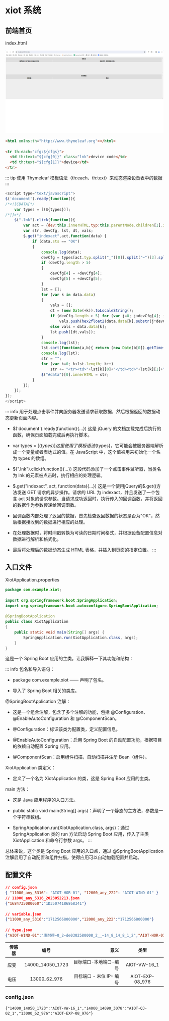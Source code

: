 # xiot 系统

## 前端首页

index.html

![alt text](./img/9003.png)

```html
<html xmlns:th="http://www.thymeleaf.org"></html>

<tr th:each="cfg:${cfgs}">
  <td th:text="${cfg[0]}" class="lnk">device code</td>
  <td th:text="${cfg[1]}">device</td>
</tr>
```

::: tip
使用 Thymeleaf 模板语法（th:each、th:text）来动态渲染设备表中的数据
:::

```js
<script type="text/javascript">
$('document').ready(function(){
/*<![CDATA[*/
	var types = [(${types})];
/*]]>*/
	$(".lnk").click(function(){
		var act = {dev:this.innerHTML,typ:this.parentNode.children[1].innerHTML};
		var str, devCfg, lst, dt, vals;
		$.get("indexact",act,function(data) {
			if (data.sts == "OK")
			{
				console.log(data);
				devCfg = types[act.typ.split("_")[0]].split("~")[3].split("_");
				if (devCfg.length > 5)
				{
					devCfg[4] = +devCfg[4];
					devCfg[5] = +devCfg[5];
				}
				lst = [];
				for (var k in data.data)
				{
					vals = [];
					dt = (new Date(+k)).toLocaleString();
					if (devCfg.length > 5) for (var j=0; j<devCfg[4]; j++)
						vals.push(hex2float2(data.data[k].substr(j*devCfg[5]*2,devCfg[5]*2)).toFixed(3));
					else vals = data.data[k];
					lst.push([dt,vals]);
				}
				console.log(lst);
				lst.sort(function(a,b){ return (new Date(b[0]).getTime() - new Date(a[0]).getTime()); });
				console.log(lst);
				str = "";
				for (var k=0; k<lst.length; k++)
					str += "<tr><td>"+lst[k][0]+"</td><td>"+lst[k][1]+"</td></tr>";
				$("#data")[0].innerHTML = str;
			}
		});
	});
});
</script>
```

::: info
用于处理点击事件并向服务器发送请求获取数据，然后根据返回的数据动态更新页面内容。

- $('document').ready(function(){...}) 这是 jQuery 的文档加载完成后执行的函数，确保页面加载完成后再执行脚本。

- var types = [(${types})] 这里使用了模板语法${types}，它可能会被服务器端解析成一个变量或者表达式的值。在 JavaScript 中，这个值被用来初始化一个名为 types 的数组。

- $(".lnk").click(function(){...}) 这段代码添加了一个点击事件监听器，当类名为 lnk 的元素被点击时，执行相应的处理逻辑。

- $.get("indexact", act, function(data){...})  这是一个使用jQuery的$.get()方法发送 GET 请求的异步操作。请求的 URL 为 indexact，并且发送了一个包含 act 对象的请求参数。当请求成功返回时，执行传入的回调函数，并将返回的数据作为参数传递给回调函数。

- 回调函数内部处理了返回的数据，首先检查返回数据的状态是否为"OK"，然后根据接收到的数据进行相应的处理。

- 在处理数据时，将时间戳转换为可读的日期时间格式，并根据设备配置信息对数据进行解析和格式化。

- 最后将处理后的数据动态生成 HTML 表格，并插入到页面的指定位置。
  :::

## 入口文件

XiotApplication.properties

```java
package com.example.xiot;

import org.springframework.boot.SpringApplication;
import org.springframework.boot.autoconfigure.SpringBootApplication;

@SpringBootApplication
public class XiotApplication
{
	public static void main(String[] args) {
		SpringApplication.run(XiotApplication.class, args);
	}
}
```

这是一个 Spring Boot 应用的主类。让我解释一下其功能和结构：

::: info
包名和导入语句：

- package com.example.xiot —— 声明了包名。

- 导入了 Spring Boot 相关的类库。

@SpringBootApplication 注解：

- 这是一个组合注解，包含了多个注解的功能，包括 @Configuration、@EnableAutoConfiguration 和 @ComponentScan。

- @Configuration：标识该类为配置类，定义配置信息。

- @EnableAutoConfiguration：启用 Spring Boot 的自动配置功能，根据项目的依赖自动配置 Spring 应用。

- @ComponentScan：启用组件扫描，自动扫描并注册 Bean（组件）。

XiotApplication 类定义：

- 定义了一个名为 XiotApplication 的类，这是 Spring Boot 应用的主类。

main 方法：

- 这是 Java 应用程序的入口方法。

- public static void main(String[] args)：声明了一个静态的主方法，参数是一个字符串数组。

- SpringApplication.run(XiotApplication.class, args)：通过 SpringApplication 类的 run 方法启动 Spring Boot 应用，传入了主类 XiotApplication 和命令行参数 args。
  :::

总体来说，这个类是 Spring Boot 应用的入口点，通过 @SpringBootApplication 注解启用了自动配置和组件扫描，使得应用可以自动加载配置并启动。

## 配置文件

```json
// config.json
{ "11000_any_5316": "AIOT-HOR-01", "12000_any_222": "AIOT-WIND-01" }
// 11000_any_5316_2023052213.json
{"1684735080050":"1D35074186868341"}

// variable.json
{"11000_any_5316":"1712566800000","12000_any_222":"1712566800000"}

// type.json
{"AIOT-WIND-01":"康耐得~0_2~de0302580008_2__~14_8_14_8_1_2","AIOT-HOR-01":"静态倾角~0_2~D7EF0200001100000800F8D3_2__~14_8_14_8_2_8"}
```

| 传感器 |       编号       |                     意义 |      类型       |
| ------ | :--------------: | -----------------------: | :-------------: |
| 应变   | 14000_14050_1723 |   目标端口-本地端口-编号 |  AIOT-VW-16_1   |
| 电压   |   13000_62_976   | 目标端口 - 末位 IP- 编号 | AIOT-EXP-08_976 |

### config.json

```
{"14000_14050_1723":"AIOT-VW-16_1","14000_14090_3078":"AIOT-QJ-02_1","13000_62_976":"AIOT-EXP-08_976"}
```
